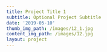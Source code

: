 ```yaml
---
title: Project Title 1
subtitle: Optional Project Subtitle
date: '2019-05-10'
thumb_img_path: /images/12_1.jpg
content_img_path: /images/12.jpg
layout: project
---
```



